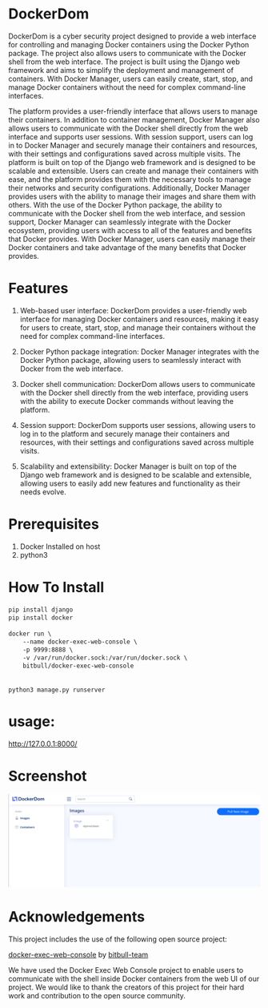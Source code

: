 # DockerDom

DockerDom is a cyber security project designed to provide a web interface for controlling and managing Docker containers using the Docker Python package. The project also allows users to communicate with the Docker shell from the web interface. The project is built using the Django web framework and aims to simplify the deployment and management of containers. With Docker Manager, users can easily create, start, stop, and manage Docker containers without the need for complex command-line interfaces.

The platform provides a user-friendly interface that allows users to manage their containers. In addition to container management, Docker Manager also allows users to communicate with the Docker shell directly from the web interface and supports user sessions. With session support, users can log in to Docker Manager and securely manage their containers and resources, with their settings and configurations saved across multiple visits. The platform is built on top of the Django web framework and is designed to be scalable and extensible. Users can create and manage their containers with ease, and the platform provides them with the necessary tools to manage their networks and security configurations. Additionally, Docker Manager provides users with the ability to manage their images and share them with others. With the use of the Docker Python package, the ability to communicate with the Docker shell from the web interface, and session support, Docker Manager can seamlessly integrate with the Docker ecosystem, providing users with access to all of the features and benefits that Docker provides. With Docker Manager, users can easily manage their Docker containers and take advantage of the many benefits that Docker provides.

# Features

1. Web-based user interface: DockerDom provides a user-friendly web interface for managing Docker containers and resources, making it easy for users to create, start, stop, and manage their containers without the need for complex command-line interfaces.

2. Docker Python package integration: Docker Manager integrates with the Docker Python package, allowing users to seamlessly interact with Docker from the web interface.

3. Docker shell communication: DockerDom allows users to communicate with the Docker shell directly from the web interface, providing users with the ability to execute Docker commands without leaving the platform.

4. Session support: DockerDom supports user sessions, allowing users to log in to the platform and securely manage their containers and resources, with their settings and configurations saved across multiple visits.

5. Scalability and extensibility: Docker Manager is built on top of the Django web framework and is designed to be scalable and extensible, allowing users to easily add new features and functionality as their needs evolve.


# Prerequisites

1. Docker Installed on host
2. python3


# How To Install
```
pip install django 
pip install docker 

docker run \
	--name docker-exec-web-console \
	-p 9999:8888 \
	-v /var/run/docker.sock:/var/run/docker.sock \
	bitbull/docker-exec-web-console
  
  
python3 manage.py runserver 

```

# usage:

http://127.0.0.1:8000/

# Screenshot

![alt text](196151615-cba29330-4ca4-49f1-9dd3-6e55bb84ccd8.png)



# Acknowledgements
This project includes the use of the following open source project:

[docker-exec-web-console](https://github.com/bitbull-team/docker-exec-web-console) by [bitbull-team](https://github.com/bitbull-team)

We have used the Docker Exec Web Console project to enable users to communicate with the shell inside Docker containers from the web UI of our project. We would like to thank the creators of this project for their hard work and contribution to the open source community.

